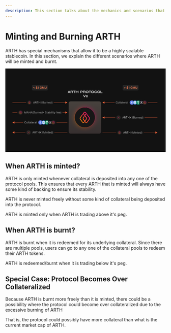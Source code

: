 ```yaml
---
description: This section talks about the mechanics and scenarios that mint and burn ARTH
---
```


# Minting and Burning ARTH

ARTH has special mechanisms that allow it to be a highly scalable stablecoin. In this section, we explain the different scenarios where ARTH will be minted and burnt.

![](../.gitbook/assets/image%20%281%29.png)

## When ARTH is minted?

ARTH is only minted whenever collateral is deposited into any one of the protocol pools. This ensures that every ARTH that is minted will always have some kind of backing to ensure its stability.

ARTH is never minted freely without some kind of collateral being deposited into the protocol.

ARTH is minted only when ARTH is trading above it's peg. 

## When ARTH is burnt?

ARTH is burnt when it is redeemed for its underlying collateral. Since there are multiple pools, users can go to any one of the collateral pools to redeem their ARTH tokens.

ARTH is redeemed/burnt when it is trading below it's peg.

## Special Case: Protocol Becomes Over Collateralized

Because ARTH is burnt more freely than it is minted, there could be a possibility where the protocol could become over collateralized due to the excessive burning of ARTH

That is, the protocol could possibly have more collateral than what is the current market cap of ARTH.

